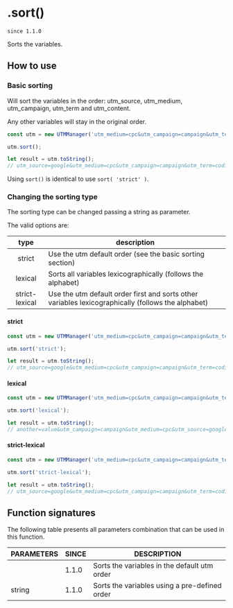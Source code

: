# .sort()

`since 1.1.0`

Sorts the variables.

## How to use

### Basic sorting

Will sort the variables in the order: utm_source, utm_medium, utm_campaign, utm_term and utm_content.

Any other variables will stay in the original order.

```js
const utm = new UTMManager('utm_medium=cpc&utm_campaign=campaign&utm_term=coding&utm_source=google&another=value');

utm.sort();

let result = utm.toString();
// utm_source=google&utm_medium=cpc&utm_campaign=campaign&utm_term=coding&another=value
```

Using `sort()` is identical to use `sort( 'strict' )`.

### Changing the sorting type

The sorting type can be changed passing a string as parameter.

The valid options are:

| type | description |
| :--: | ----------- |
| strict | Use the utm default order (see the basic sorting section) |
| lexical | Sorts all variables lexicographically (follows the alphabet) |
| strict-lexical | Use the utm default order first and sorts other variables lexicographically (follows the alphabet)  |

#### strict

```js
const utm = new UTMManager('utm_medium=cpc&utm_campaign=campaign&utm_term=coding&utm_source=google&variable=value&another=value');

utm.sort('strict');

let result = utm.toString();
// utm_source=google&utm_medium=cpc&utm_campaign=campaign&utm_term=coding&variable=value&another=value
```

#### lexical

```js
const utm = new UTMManager('utm_medium=cpc&utm_campaign=campaign&utm_term=coding&utm_source=google&variable=value&another=value');

utm.sort('lexical');

let result = utm.toString();
// another=value&utm_campaign=campaign&utm_medium=cpc&utm_source=google&utm_term=coding&variable=value
```

#### strict-lexical

```js
const utm = new UTMManager('utm_medium=cpc&utm_campaign=campaign&utm_term=coding&utm_source=google&variable=value&another=value');

utm.sort('strict-lexical');

let result = utm.toString();
// utm_source=google&utm_medium=cpc&utm_campaign=campaign&utm_term=coding&another=value&variable=value
```

## Function signatures

The following table presents all parameters combination that can be used in this function.

| PARAMETERS | SINCE | DESCRIPTION |
| ---------- | ----- | ----------- |
|            | 1.1.0 | Sorts the variables in the default utm order |
| string     | 1.1.0 | Sorts the variables using a pre-defined order |
